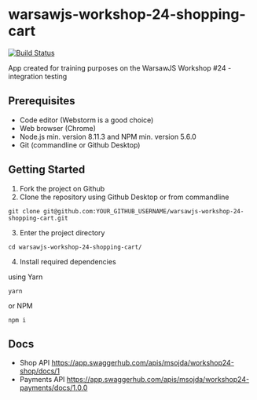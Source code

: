 # warsawjs-workshop-24-shopping-cart
[![Build Status](https://travis-ci.org/miszo/warsawjs-workshop-24-shopping-cart.svg?branch=master)](https://travis-ci.org/miszo/warsawjs-workshop-24-shopping-cart)

App created for training purposes on the WarsawJS Workshop #24 - integration testing

## Prerequisites

- Code editor (Webstorm is a good choice)
- Web browser (Chrome)
- Node.js min. version 8.11.3 and NPM min. version 5.6.0
- Git (commandline or Github Desktop)

## Getting Started

1. Fork the project on Github
2. Clone the repository using Github Desktop or from commandline

```
git clone git@github.com:YOUR_GITHUB_USERNAME/warsawjs-workshop-24-shopping-cart.git
```

3. Enter the project directory

```
cd warsawjs-workshop-24-shopping-cart/
```

4. Install required dependencies

using Yarn

```
yarn
```

or NPM

```
npm i
```

## Docs

* Shop API https://app.swaggerhub.com/apis/msojda/workshop24-shop/docs/1
* Payments API https://app.swaggerhub.com/apis/msojda/workshop24-payments/docs/1.0.0